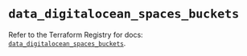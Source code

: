 # `data_digitalocean_spaces_buckets`

Refer to the Terraform Registry for docs: [`data_digitalocean_spaces_buckets`](https://registry.terraform.io/providers/digitalocean/digitalocean/2.46.1/docs/data-sources/spaces_buckets).
